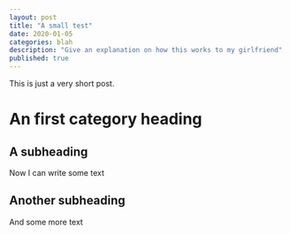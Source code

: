 ```yaml
---
layout: post
title: "A small test" 
date: 2020-01-05
categories: blah
description: "Give an explanation on how this works to my girlfriend"
published: true
---
```


This is just a very short post.

# An first category heading

## A subheading

Now I can write some text

## Another subheading

And some more text
